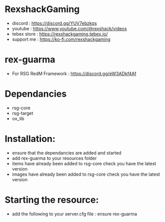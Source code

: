 # RexshackGaming
- discord : https://discord.gg/YUV7ebzkqs
- youtube : https://www.youtube.com/@rexshack/videos
- tebex store : https://rexshackgaming.tebex.io/
- support me : https://ko-fi.com/rexshackgaming

# rex-guarma
- For RSG RedM Framework : https://discord.gg/eW3ADkf4Af

# Dependancies
- rsg-core
- rsg-target
- ox_lib

# Installation:
- ensure that the dependancies are added and started
- add rex-guarma to your resources folder
- items have already been added to rsg-core check you have the latest version
- images have already been added to rsg-core check you have the latest version

# Starting the resource:
- add the following to your server.cfg file : ensure rex-guarma
